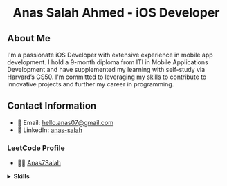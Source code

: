 # <p align="center">Anas Salah Ahmed - iOS Developer</p>

## About Me

I'm a passionate iOS Developer with extensive experience in mobile app development. I hold a 9-month diploma from ITI in Mobile Applications Development and have supplemented my learning with self-study via Harvard’s CS50. I'm committed to leveraging my skills to contribute to innovative projects and further my career in programming.

## Contact Information

- 📧 Email: [hello.anas07@gmail.com](mailto:hello.anas07@gmail.com)
- 💼 LinkedIn: [anas-salah](https://www.linkedin.com/in/anas-salah)

### LeetCode Profile

- 🙅‍♂️ [Anas7Salah](https://leetcode.com/u/Anas7Salah/)

<details>
<summary><strong>Skills</strong></summary>

### iOS Development

- Swift, UIKit, SwiftUI, RxSwift, Combine
- CocoaPods, Objective-C, Foundation, Cocoa Touch
- Map Kit, Localization, Memory Management, Threading
- Data Persistence, Core Data, Realm, SQLite
- UserDefaults, Property Lists, Networking, Alamofire
- URLSession, RESTful APIs, Unit Testing, Version Control System

### Android Development

- Kotlin, Java, Cross-Platform, Flutter

### Conceptual

- Problem Solving, Data Structures & Algorithms, OOP
- Functional Programming, Architectural Design Patterns
- Design Patterns, S.O.L.I.D. Principles, Clean Code
- Firebase, Agile, UML, UI/UX Design

### Soft Skills

- Teamwork, Communication Skills

</details>
